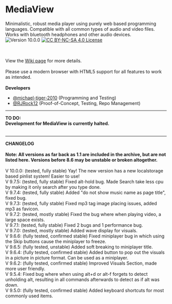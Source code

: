 # MediaView
Minimalistic, robust media player using purely web based programming languages. Compatible with all common types of audio and video files. Works with bluetooth headphones and other audio devices.
<br>
![Version 10.0.0](https://img.shields.io/badge/Version-10.0.0-brightgreen%20?style=flat) <a href="https://creativecommons.org/licenses/by-nc-sa/4.0/"><img alt="CC BY-NC-SA 4.0 License" src="https://img.shields.io/badge/License-CC%20BY--NC--SA%204.0-blue?style=flat"></a>

<br><br>View the <a href="https://github.com/RJRock12/MediaView/wiki">Wiki page</a> for more details.<br><br>
Please use a modern browser with HTML5 support for all features to work as intended.<br>
<br>
**Developers**
- <a href="https://github.com/michael-tiger-2010">@michael-tiger-2010</a> (Programming and Testing)
- <a href="https://github.com/RJRock12">@RJRock12</a> (Proof-of-Concept, Testing, Repo Management)<br>
<hr>
<b>TO DO:</b>
<br>
<b>Development for MediaView is currently halted.</b>
<br><br><hr>
<b>CHANGELOG</b>
<br><br>
<b>Note: All versions as far back as 1.1 are included in the archive, but are not listed here. Versions before 8.6 may be unstable or broken altogether.</b><br><br>
V 10.0.0: (tested, fully stable) Yay! The new version has a new localstorage based pinlist system! Easier to use!<br>
V 9.7.5: (tested, fully stable) Fixed alt-hold bug. Made Search take less cpu by making it only search after you type done.<br>
V 9.7.4: (tested, fully stable) Added "do not show music name as page title", fixed bug.<br>
V 9.7.3: (tested, fully stable) Fixed mp3 tag image placing issues, added mp3 as favicon.<br>
V 9.7.2: (tested, mostly stable) Fixed the bug where when playing video, a large space exists. <br>
V 9.7.1: (tested, fully stable) Fixed 2 bugs and 1 performance bug.<br>
V 9.7.0: (tested, mostly stable) Added wave display for visuals.<br>
V 9.6.6: (fully tested, confirmed stable) Fixed miniplayer bug in which using the Skip buttons cause the miniplayer to freeze.<br>
V 9.6.5: (fully tested, unstable) Added soft breaking to miniplayer title. <br>
V 9.6.4: (fully tested, confirmed stable) Added button to pop out the visuals in a picture in picture format. Can be used as a miniplayer. <br>
V 9.6.2: (fully tested, confirmed stable) Improved Visuals Section, made more user friendly.<br>
V 9.5.4: Fixed bug where when using alt+d or alt-f forgets to detect unholding alt, resulting in all commands afterwards to detect as if alt was down.<br>
V 9.5.0: (fully tested, confirmed stable) Added keyboard shortcuts for most commonly used items.<br>
